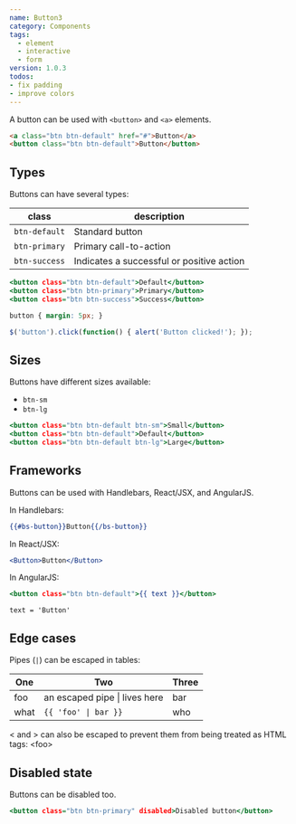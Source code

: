 ```yaml
---
name: Button3
category: Components
tags:
  - element
  - interactive
  - form
version: 1.0.3
todos:
- fix padding
- improve colors
---
```


A button can be used with `<button>` and `<a>` elements.

```html
<a class="btn btn-default" href="#">Button</a>
<button class="btn btn-default">Button</button>
```


Types
-----
Buttons can have several types:

class | description
--- | ---
`btn-default` | Standard button
`btn-primary` | Primary call-to-action
`btn-success` | Indicates a successful or positive action

```types.html
<button class="btn btn-default">Default</button>
<button class="btn btn-primary">Primary</button>
<button class="btn btn-success">Success</button>
```
```types.css hidden
button { margin: 5px; }
```
```types.js hidden
$('button').click(function() { alert('Button clicked!'); });
```


Sizes
-----
Buttons have different sizes available:
- `btn-sm`
- `btn-lg`

```sizes.html hidden height=100
<button class="btn btn-default btn-sm">Small</button>
<button class="btn btn-default">Default</button>
<button class="btn btn-default btn-lg">Large</button>
```


Frameworks
----------
Buttons can be used with Handlebars, React/JSX, and AngularJS.

In Handlebars:
```handlebars-button.handlebars
{{#bs-button}}Button{{/bs-button}}
```

In React/JSX:
```react-button.jsx
<Button>Button</Button>
```

In AngularJS:
```angular-button.html
<button class="btn btn-default">{{ text }}</button>
```
```angular-button.angularjs
text = 'Button'
```


Edge cases
----------
Pipes (`|`) can be escaped in tables:

One | Two | Three
--- | --- | ---
foo | an escaped pipe \| lives here | bar
what | `{{ 'foo' \| bar }}` | who

< and > can also be escaped to prevent them from being treated as HTML tags: \<foo\>


Disabled state
--------------
Buttons can be disabled too.

```disabled.html
<button class="btn btn-primary" disabled>Disabled button</button>
```
